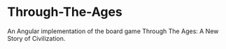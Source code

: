 # Through-The-Ages
An Angular implementation of the board game Through The Ages: A New Story of Civilization.